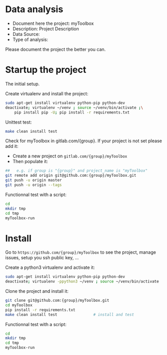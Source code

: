 # Data analysis
- Document here the project: myToolbox
- Description: Project Description
- Data Source:
- Type of analysis:

Please document the project the better you can.

# Startup the project

The initial setup.

Create virtualenv and install the project:
```bash
sudo apt-get install virtualenv python-pip python-dev
deactivate; virtualenv ~/venv ; source ~/venv/bin/activate ;\
    pip install pip -U; pip install -r requirements.txt
```

Unittest test:
```bash
make clean install test
```

Check for myToolbox in gitlab.com/{group}.
If your project is not set please add it:

- Create a new project on `gitlab.com/{group}/myToolbox`
- Then populate it:

```bash
##   e.g. if group is "{group}" and project_name is "myToolbox"
git remote add origin git@github.com:{group}/myToolbox.git
git push -u origin master
git push -u origin --tags
```

Functionnal test with a script:

```bash
cd
mkdir tmp
cd tmp
myToolbox-run
```

# Install

Go to `https://github.com/{group}/myToolbox` to see the project, manage issues,
setup you ssh public key, ...

Create a python3 virtualenv and activate it:

```bash
sudo apt-get install virtualenv python-pip python-dev
deactivate; virtualenv -ppython3 ~/venv ; source ~/venv/bin/activate
```

Clone the project and install it:

```bash
git clone git@github.com:{group}/myToolbox.git
cd myToolbox
pip install -r requirements.txt
make clean install test                # install and test
```
Functionnal test with a script:

```bash
cd
mkdir tmp
cd tmp
myToolbox-run
```
